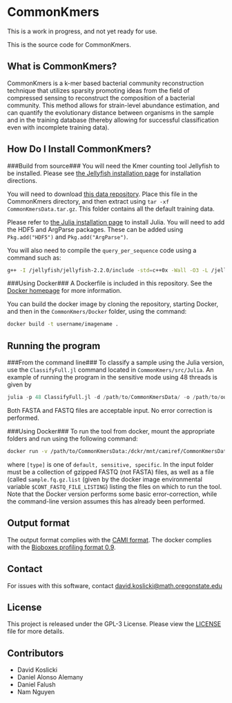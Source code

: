 # CommonKmers #
This is a work in progress, and not yet ready for use.

This is the source code for CommonKmers.

## What is CommonKmers? ##
CommonKmers is a k-mer based bacterial community reconstruction technique that utilizes sparsity promoting ideas from the field of compressed sensing to reconstruct the composition of a bacterial community. This method allows for strain-level abundance estimation, and can quantify the evolutionary distance between organisms in the sample and in the training database (thereby allowing for successful classification even with incomplete training data).


## How Do I Install CommonKmers? ##
###Build from source###
You will need the Kmer counting tool Jellyfish to be installed. Please see [the Jellyfish installation page](http://www.genome.umd.edu/jellyfish.html) for installation directions.

You will need to download [this data repository](http://www.math.oregonstate.edu/~koslickd/CommonKmersData.tar.gz). Place this file in the CommonKmers directory, and then extract using ``tar -xf CommonKmersData.tar.gz``. This folder contains all the default training data.

Please refer to [the Julia installation page](http://julialang.org/downloads/) to install Julia.
You will need to add the HDF5 and ArgParse packages. These can be added using `Pkg.add("HDF5")` and `Pkg.add("ArgParse")`.

You will also need to compile the ``query_per_sequence`` code using a command such as:
```bash
g++ -I /jellyfish/jellyfish-2.2.0/include -std=c++0x -Wall -O3 -L /jellyfish/jellyfish-2.2.0/.libs -l jellyfish-2.0 -l pthread -Wl,--rpath=/jellyfish/jellyfish-2.2.0/.libs query_per_sequence.cc sequence_mers.hpp -o query_per_sequence
```

###Using Docker###
A Dockerfile is included in this repository. See the [Docker homepage](https://www.docker.com/) for more information.

You can build the docker image by cloning the repository, starting Docker, and then in the ``CommonKmers/Docker`` folder, using the command:
```bash 
docker build -t username/imagename .
```


## Running the program ##
###From the command line###
To classify a sample using the Julia version, use the ``ClassifyFull.jl`` command located in ``CommonKmers/src/Julia``. An example of running the program in the sensitive mode using 48 threads is given by

```julia
julia -p 48 ClassifyFull.jl -d /path/to/CommonKmersData/ -o /path/to/output/dir/ -i /path/to/input/file.fa -k sensitive -j /path/to/./jellyfish
```

Both FASTA and FASTQ files are acceptable input. No error correction is performed.

###Using Docker###
To run the tool from docker, mount the appropriate folders and run using the following command:
```bash
docker run -v /path/to/CommonKmersData:/dckr/mnt/camiref/CommonKmersData:ro -v /path/to/Output:/dckr/mnt/output:rw -v /path/to/Input:/dckr/mnt/input:ro -t username/imagename [type]
```
where ``[type]`` is one of ``default, sensitive, specific``.
In the input folder must be a collection of gzipped FASTQ (not FASTA) files, as well as a file (called ``sample.fq.gz.list`` (given by the docker image environmental variable ``$CONT_FASTQ_FILE_LISTING``) listing the files on which to run the tool.
Note that the Docker version performs some basic error-correction, while the command-line version assumes this has already been performed.

## Output format ##
The output format complies with the [CAMI format](https://github.com/CAMI-challenge/contest_information/blob/master/file_formats/CAMI_TP_specification.mkd).
The docker complies with the [Bioboxes profiling format 0.9](https://github.com/bioboxes/rfc/tree/master/data-format).

## Contact ##
For issues with this software, contact david.koslicki@math.oregonstate.edu


## License ##
This project is released under the GPL-3 License. Please view the [LICENSE](LICENSE)
file for more details.


## Contributors ##
+ David Koslicki
+ Daniel Alonso Alemany
+ Daniel Falush
+ Nam Nguyen
